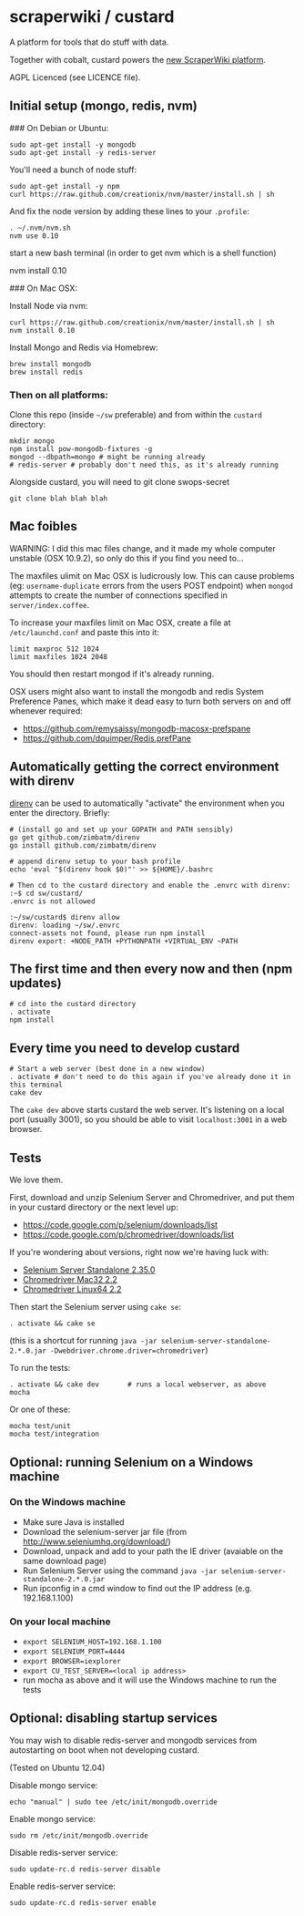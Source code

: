 # scraperwiki / custard #

A platform for tools that do stuff with data.

Together with cobalt, custard powers the [new ScraperWiki platform](https://scraperwiki.com).

AGPL Licenced (see LICENCE file).

## Initial setup (mongo, redis, nvm)

### On Debian or Ubuntu:

    sudo apt-get install -y mongodb
    sudo apt-get install -y redis-server

You'll need a bunch of node stuff:

    sudo apt-get install -y npm
    curl https://raw.github.com/creationix/nvm/master/install.sh | sh

And fix the node version by adding these lines to your `.profile`:

    . ~/.nvm/nvm.sh
    nvm use 0.10

start a new bash terminal (in order to get nvm which is a shell function)

   nvm install 0.10

### On Mac OSX:

Install Node via nvm:

    curl https://raw.github.com/creationix/nvm/master/install.sh | sh
    nvm install 0.10

Install Mongo and Redis via Homebrew:

    brew install mongodb
    brew install redis

### Then on all platforms:

Clone this repo (inside `~/sw` preferable) and from within the `custard` directory:

    mkdir mongo
    npm install pow-mongodb-fixtures -g
    mongod --dbpath=mongo # might be running already
    # redis-server # probably don't need this, as it's already running

Alongside custard, you will need to git clone swops-secret

    git clone blah blah blah

## Mac foibles

WARNING: I did this mac files change, and it made my whole computer unstable
(OSX 10.9.2), so only do this if you find you need to...

The maxfiles ulimit on Mac OSX is ludicrously low. This can cause problems (eg: `username-duplicate` errors from the users POST endpoint) when `mongod` attempts to create the number of connections specified in `server/index.coffee`.

To increase your maxfiles limit on Mac OSX, create a file at `/etc/launchd.conf` and paste this into it:

    limit maxproc 512 1024
    limit maxfiles 1024 2048

You should then restart mongod if it's already running.

OSX users might also want to install the mongodb and redis System Preference Panes, which make it dead easy to turn both servers on and off whenever required:

- https://github.com/remysaissy/mongodb-macosx-prefspane
- https://github.com/dquimper/Redis.prefPane

## Automatically getting the correct environment with direnv

[direnv](http://direnv.net) can be used to automatically "activate" the environment
when you enter the directory. Briefly:

    # (install go and set up your GOPATH and PATH sensibly)
    go get github.com/zimbatm/direnv
    go install github.com/zimbatm/direnv

    # append direnv setup to your bash profile
    echo 'eval "$(direnv hook $0)"' >> ${HOME}/.bashrc

    # Then cd to the custard directory and enable the .envrc with direnv:
    :~$ cd sw/custard/
    .envrc is not allowed

    :~/sw/custard$ direnv allow
    direnv: loading ~/sw/.envrc
    connect-assets not found, please run npm install
    direnv export: +NODE_PATH +PYTHONPATH +VIRTUAL_ENV ~PATH

## The first time and then every now and then (npm updates)

    # cd into the custard directory
    . activate
    npm install

## Every time you need to develop custard

    # Start a web server (best done in a new window)
    . activate # don't need to do this again if you've already done it in this terminal
    cake dev

The `cake dev` above starts custard the web server. It's listening on a local port (usually 3001),
so you should be able to visit `localhost:3001` in a web browser.

## Tests

We love them.

First, download and unzip Selenium Server and Chromedriver, and put them in your custard directory or the next level up:

- https://code.google.com/p/selenium/downloads/list
- https://code.google.com/p/chromedriver/downloads/list

If you're wondering about versions, right now we're having luck with:

- [Selenium Server Standalone 2.35.0](https://selenium.googlecode.com/files/selenium-server-standalone-2.35.0.jar)
- [Chromedriver Mac32 2.2](https://chromedriver.googlecode.com/files/chromedriver_mac32_2.2.zip)
- [Chromedriver Linux64 2.2](https://chromedriver.googlecode.com/files/chromedriver_linux64_2.2.zip)

Then start the Selenium server using `cake se`:

    . activate && cake se

(this is a shortcut for running `java -jar selenium-server-standalone-2.*.0.jar -Dwebdriver.chrome.driver=chromedriver`)

To run the tests:

    . activate && cake dev       # runs a local webserver, as above
    mocha

Or one of these:

    mocha test/unit
    mocha test/integration

## Optional: running Selenium on a Windows machine

### On the Windows machine

- Make sure Java is installed
- Download the selenium-server jar file (from http://www.seleniumhq.org/download/)
- Download, unpack and add to your path the IE driver (avaiable on the same download page)
- Run Selenium Server using the command `java -jar selenium-server-standalone-2.*.0.jar`
- Run ipconfig in a cmd window to find out the IP address (e.g. 192.168.1.100)

### On your local machine

- `export SELENIUM_HOST=192.168.1.100`
- `export SELENIUM_PORT=4444`
- `export BROWSER=iexplorer`
- `export CU_TEST_SERVER=<local ip address>`
- run mocha as above and it will use the Windows machine to run the tests

## Optional: disabling startup services

You may wish to disable redis-server and mongodb services from autostarting on boot when not developing custard.

(Tested on Ubuntu 12.04)

Disable mongo service:

    echo "manual" | sudo tee /etc/init/mongodb.override

Enable mongo service:

    sudo rm /etc/init/mongodb.override

Disable redis-server service:

    sudo update-rc.d redis-server disable

Enable redis-server service:

    sudo update-rc.d redis-server enable
